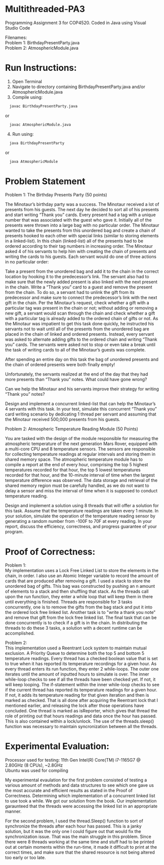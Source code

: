 # Multithreaded-PA3
Programming Assignment 3 for COP4520. Coded in Java using Visual Studio Code

Filenames:<br/>
Problem 1: BirthdayPresentParty.java <br/>
Problem 2: AtmosphericModule.java

# Run Instructions:
1. Open Terminal
2. Navigate to directory containing BirthdayPresentParty.java and/or AtmosphericModule.java
3. Compile using: 
```bash
  javac BirthdayPresentParty.java
```
or
```bash
  javac AtmosphericModule.java
```
4. Run using: 
```bash
  java BirthdayPresentParty
```
or
```bash
  java AtmosphericModule
```
# Problem Statement
Problem 1: The Birthday Presents Party (50 points)

The Minotaur’s birthday party was a success. The Minotaur received a lot of presents from his guests. The next day he decided to sort all of his presents and start writing “Thank you” cards. Every present had a tag with a unique number that was associated with the guest who gave it. Initially all of the presents were thrown into a large bag with no particular order. The Minotaur wanted to take the presents from this unordered bag and create a chain of presents hooked to each other with special links (similar to storing elements in a linked-list). In this chain (linked-list) all of the presents had to be ordered according to their tag numbers in increasing order. The Minotaur asked 4 of his servants to help him with creating the chain of presents and writing the cards to his guests. Each servant would do one of three actions in no particular order:

Take a present from the unordered bag and add it to the chain in the correct location by hooking it to the predecessor’s link. The servant also had to make sure that the newly added present is also linked with the next present in the chain.
Write a “Thank you” card to a guest and remove the present from the chain. To do so, a servant had to unlink the gift from its predecessor and make sure to connect the predecessor’s link with the next gift in the chain.
Per the Minotaur’s request, check whether a gift with a particular tag was present in the chain or not; without adding or removing a new gift, a servant would scan through the chain and check whether a gift with a particular tag is already added to the ordered chain of gifts or not.
As the Minotaur was impatient to get this task done quickly, he instructed his servants not to wait until all of the presents from the unordered bag are placed in the chain of linked and ordered presents. Instead, every servant was asked to alternate adding gifts to the ordered chain and writing “Thank you” cards. The servants were asked not to stop or even take a break until the task of writing cards to all of the Minotaur’s guests was complete.

After spending an entire day on this task the bag of unordered presents and the chain of ordered presents were both finally empty!

Unfortunately, the servants realized at the end of the day that they had more presents than “Thank you” notes. What could have gone wrong?

Can we help the Minotaur and his servants improve their strategy for writing “Thank you” notes?

Design and implement a concurrent linked-list that can help the Minotaur’s 4 servants with this task. In your test, simulate this concurrent “Thank you” card writing scenario by dedicating 1 thread per servant and assuming that the Minotaur received 500,000 presents from his guests.

Problem 2: Atmospheric Temperature Reading Module (50 Points)

You are tasked with the design of the module responsible for measuring the atmospheric temperature of the next generation Mars Rover, equipped with a multi-core CPU and 8 temperature sensors. The sensors are responsible for collecting temperature readings at regular intervals and storing them in shared memory space. The atmospheric temperature module has to compile a report at the end of every hour, comprising the top 5 highest temperatures recorded for that hour, the top 5 lowest temperatures recorded for that hour, and the 10-minute interval of time when the largest temperature difference was observed. The data storage and retrieval of the shared memory region must be carefully handled, as we do not want to delay a sensor and miss the interval of time when it is supposed to conduct temperature reading. 

Design and implement a solution using 8 threads that will offer a solution for this task. Assume that the temperature readings are taken every 1 minute. In your solution, simulate the operation of the temperature reading sensor by generating a random number from -100F to 70F at every reading. In your report, discuss the efficiency, correctness, and progress guarantee of your program.

# Proof of Correctness:

Problem 1: <br/>
My implementation uses a Lock Free Linked List to store the elements in the chain, in order. I also use an Atomic Integer variable to record the amount of cards that are produced after removing a gift. I used a stack to store the unordered bag of gifts. This bag was constructed by pushing an n amount of elements to a stack and then shuffling that stack. As the threads call upon the run function, they enter a while loop that will keep them in there until everything is finished. Threads are responsible for 3 tasks concurrently, one is to remove the gifts from the bag stack and put it into the ordered lock free linked list. Another task is to "write a thank you note" and remove that gift from the lock free linked list. The final task that can be done concurrently is to check if a gift is in the chain. In distributing the threads to do these 3 tasks, a solution with a decent runtime can be accomplished.

Problem 2: <br/>
This implementation used a Reentrant Lock system to maintain mutual exclusion. A Priority Queue to determine both the top 5 and bottom 5 temperature readings. Every thread has a checked boolean value that is set to true when it has reported its temperature recordings for a given hour. As every thread enters its run function, they enter 2 while-loops. The outer one iterates until the amount of inputted hours to simulate is over. The inner while-loop checks to see if all the threads have been checked yet. If not, it will keep looping. The if-statement within the inner while-loop checks to see if the current thread has reported its temperature readings for a given hour. If not, it adds its temperature reading for that given iteration and then is marked as checked. That is all done after acquiring the Reentrant lock that I mentioned earlier, and releasing the lock after those operations have concluded. One thread is marked as isReporter, which gives that thread the role of printing out that hours readings and data once the hour has passed. This is also contained within a lock/unlock. The use of the threads.sleep() function was necessary to maintain syncronization between all the threads.


# Experimental Evaluation:
Processor used for testing: 11th Gen Intel(R) Core(TM) i7-1165G7 @ 2.80GHz (8 CPUs), ~2.8GHz <br/>
Ubuntu was used for compiling

My experimental evaulation for the first problem consisted of testing a various amount of methods and data structures to see which one gave us the most accurate and efficient results as stated in the Proof of Correctness. Determining which implementation of a concurrent linked list to use took a while. We got our solution from the book. Our implementation garaunteed that the threads were accessing the linked list in an appropriate manner.

For the second problem, I used the thread.Sleep() function to sort of synchronize the threads after each hour has passed. This is a janky solution, but it was the only one I could figure out that would fix the synchronization issue. That was the main struggle in this problem. Since there were 8 threads working at the same time and stuff had to be printed out at certain moments within the run-time, it made it difficult to print at the correct times, and make sure that the shared resource is not being altered too early or too late.
